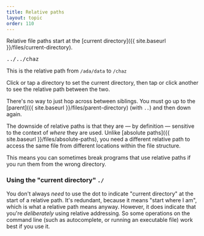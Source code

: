 ```yaml
---
title: Relative paths
layout: topic
order: 110
---
```


Relative file paths start at the
[current directory]({{ site.baseurl }}/files/current-directory).

<object id="svg-dir-diagram" data="{{ site.baseurl }}/images/dir-with-paths-relative.svg" type="image/svg+xml">
</object>

<pre id="path-display" class="language-plaintext highlighter-rouge">
../../chaz
</pre>

<p>
  This is the relative path from <code id="from-abs-display" class="language-plaintext highlighter-rouge">/ada/data</code> to
  <code id="to-abs-display" class="language-plaintext highlighter-rouge">/chaz</code>
</p>

<p class="js-only">
  Click or tap a directory to set the current directory, then tap or click
  another to see the relative path between the two.
</p>

There's no way to just hop across between siblings. You must go up to the
[parent]({{ site.baseurl }}/files/parent-directory) (with `..`) and then down
again.

The downside of relative paths is that they are — by definition — sensitive
to the context of _where_ they are used. Unlike
[absolute paths]({{ site.baseurl }}/files/absolute-paths), you need a different
relative path to access the same file from different locations within the file
structure.

This means you can sometimes break programs that use relative paths if you run
them from the wrong directory.

### Using the "current directory" `./`

You don't always _need_ to use the dot to indicate "current directory" at the
start of a relative path. It's redundant, because it means "start where I am",
which is what a relative path means anyway. However, it does indicate that
you're _deliberately_ using relative addressing. So some operations on the
command line (such as autocomplete, or running an executable file) work best if
you use it.

<script type="text/javascript">
  // check settings here match with SVG contents

  const ID_PREFIX = "dir",
        PATH_PREFIX = "path",
        TEXT_PREFIX = "text",
        ID_SEP = "-",
        COL_TEXT_DEFAULT = "#000",
        COL_TEXT_ON_PATH = "#fff",
        COL_ON_PATH = "#b00",
        COL_DEFAULT = "#ffb",
        COL_CURRENT = "#0b0",
        FROM_DISPLAY_NAME = "from-abs-display",
        TO_DISPLAY_NAME = "to-abs-display",
        PATH_DISPLAY_NAME = "path-display";
  
  let from_dir_id = "dir-0-0-1";

  let want_new_from_dir = true;

  // array of dirs from root to dir_id
  function get_dir_array(svg_obj, dir_id) {
    let dirs = [];
    let steps = dir_id.split(ID_SEP);
    for (let i=1; i<steps.length; i++) { // start at 1 to skip prefix
      dirs.push(svg_obj.getElementById(steps.slice(0, i+1).join(ID_SEP)));
    }
    return dirs;
  }
  function get_dir_name(svg_obj, dir) {
    return svg_obj.getElementById(dir.id.replace(ID_PREFIX, TEXT_PREFIX)).dataset['text'];
  }
  function get_abs_dir_name(svg_obj, dir) {
    let path = dir.id.split(ID_SEP);
    let route = [];
    for (let i=1; i<path.length; i++) {
      let d_id = path.slice(0,i+1).join(ID_SEP);
      route.push(get_dir_name(svg_obj, svg_obj.getElementById(d_id)));
    }
    return route.join("/").replace("//", "/");
  }
  function get_path_from_dir(svg_obj, dir) {
    return svg_obj.getElementById(dir.id.replace(ID_PREFIX, PATH_PREFIX));
  }

  let dirs, paths, texts, path_display, from_display, to_display;
  window.addEventListener("load", function() {
    let svgObject = document.getElementById('svg-dir-diagram').contentDocument;
    dirs  = svgObject.getElementsByTagName("use");
    paths = svgObject.getElementsByClassName("path");
    texts = svgObject.getElementsByClassName("text");
    from_display = document.getElementById(FROM_DISPLAY_NAME);
    to_display = document.getElementById(TO_DISPLAY_NAME);
    path_display = document.getElementById(PATH_DISPLAY_NAME);
    for (let d of dirs) {
      d.addEventListener("click", function(){
        for (let d of dirs) {
          d.setAttributeNS(null, 'style',  "--dirfill:" + COL_DEFAULT);
        }
        for (let t of texts) {
          t.setAttributeNS(null, 'style',  "--textfill:" + COL_TEXT_DEFAULT);
        }
        for (let path of paths) {
          path.setAttributeNS(null, 'style', "opacity: 0");
        }
        if (want_new_from_dir) { // this is setting a new input directory
          from_dir_id = this.id;
        }
        want_new_from_dir = !want_new_from_dir; // toggle

        let from_dir = svgObject.getElementById(from_dir_id);
        let from_route = get_dir_array(svgObject, from_dir_id);
        let to_route = get_dir_array(svgObject, this.id);

        // run down from the two absolute paths, finding the first
        // place where the paths deviate

        let route_nodes = [];
        let route_paths = [];
        let route_names = ["."];
        let done = false;
        let i = 0;
        if (from_dir_id === this.id) {
          done = true;
        }
        while (! done) {
          done = true;
          if (i >= from_route.length) { // to is below from
            for (let d of to_route.slice(i)) {
              route_nodes.push(d);
              route_paths.push(get_path_from_dir(svgObject, d));
              route_names.push(get_dir_name(svgObject, d));
            }
          } else if (
             (i >= to_route.length) // to is above from
             || (from_route[i] != to_route[i]) // diverges at i
            ) { 
            route_nodes = from_route.slice(i-1).slice(0, -1);
            route_paths.push(get_path_from_dir(svgObject, from_dir));
            for (let d of route_nodes.slice(1)){
              route_paths.push(get_path_from_dir(svgObject, d));
            }
            route_names = new Array(route_nodes.length);
            route_names.fill("..");
            if (from_route[i] != to_route[i]) {
              for (let d of to_route.slice(i)) {
                route_nodes.push(d);
                route_paths.push(get_path_from_dir(svgObject, d));
                route_names.push(get_dir_name(svgObject, d));
              }
            }
          } else {
            i++;
            done = false;
          }
        }
        for (let d of route_nodes) {
          d.setAttributeNS(null, 'style',  "--dirfill:" + COL_ON_PATH);
          svgObject.getElementById(d.id.replace(ID_PREFIX, TEXT_PREFIX)).setAttributeNS(null, 'style',  "--textfill:" + COL_TEXT_ON_PATH);
        }
        for (let p of route_paths) {
          p.setAttributeNS(null, 'style',  "opacity:1");
        }
        from_dir.setAttributeNS(null, 'style',  "--dirfill:" + COL_CURRENT);
        svgObject.getElementById(from_dir.id.replace(ID_PREFIX, TEXT_PREFIX)).setAttributeNS(null, 'style',  "--textfill:" + COL_TEXT_ON_PATH);
        path_display.innerHTML = route_names.length? route_names.join("/") : "&nbsp;";
        from_display.innerHTML = get_abs_dir_name(svgObject, from_dir);
        to_display.innerHTML = get_abs_dir_name(svgObject, this);
      })
    }
  });
</script>
